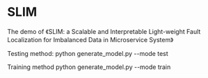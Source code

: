 # SLIM
The demo of 《SLIM: a Scalable and Interpretable Light-weight Fault Localization for Imbalanced Data in Microservice System》

Testing method:
python generate_model.py --mode test

Training method
python generate_model.py --mode train
